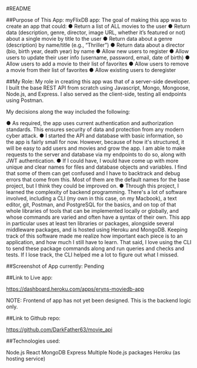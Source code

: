 #README

##Purpose of This App: myFlixDB app:
The goal of making this app was to create an app that could:
● Return a list of ALL movies to the user
● Return data (description, genre, director, image URL, whether it’s featured or not) about a
single movie by title to the user
● Return data about a genre (description) by name/title (e.g., “Thriller”)
● Return data about a director (bio, birth year, death year) by name
● Allow new users to register
● Allow users to update their user info (username, password, email, date of birth)
● Allow users to add a movie to their list of favorites
● Allow users to remove a movie from their list of favorites
● Allow existing users to deregister

##My Role:
My role in creating this app was that of a server-side developer. I built the base REST API from scratch using Javascript,
Mongo, Mongoose, Node.js, and Express. I also served as the client-side, testing all endpoints using Postman.

My decisions along the way included the following:

  ● As required, the app uses current authentication and authorization standards. This ensures security of data and protection
  from any modern cyber attack.
  ● I started the API and database with basic information, so the app is fairly small for now. However, because of how it's structured, it will be easy to add users and movies and grow the app. I am able to make requests to the server and database via my endpoints to do so, along with JWT authentication.
  ● If I could have, I would have come up with more unique and clear names for files and database objects and variables. I find that some of them can get confused and I have to backtrack and debug errors that come from this. Most of them are the default names for the base project, but I think they could be improved on.
  ● Through this project, I learned the complexity of backend programming. There's a lot of software involved, including a CLI (my own in this case, on my Macbook), a text editor, git, Postman, and PostgreSQL for the basics, and on top of that whole libraries of tools that can be implemented locally or globally, and whose commands are varied and often have a syntax of their own. This app in particular uses at least ten libraries or packages, alongside several middleware packages, and is hosted using Heroku and MongoDB. Keeping track of this software made me realize how important each piece is to an application, and how much I still have to learn. That said, I love using the CLI to send these package commands along and run queries and checks and tests. If I lose track, the CLI helped me a lot to figure out what I missed.


##Screenshot of App currently:
Pending


##Link to Live app:

https://dashboard.heroku.com/apps/eryns-moviedb-app

NOTE: Frontend of app has not yet been designed. This is the backend logic only.

##Link to Github repo:

https://github.com/DarkFather63/movie_api

##Technologies used:

  Node.js
  React
  MongoDB
  Express
  Multiple Node.js packages
  Heroku (as hosting service)
